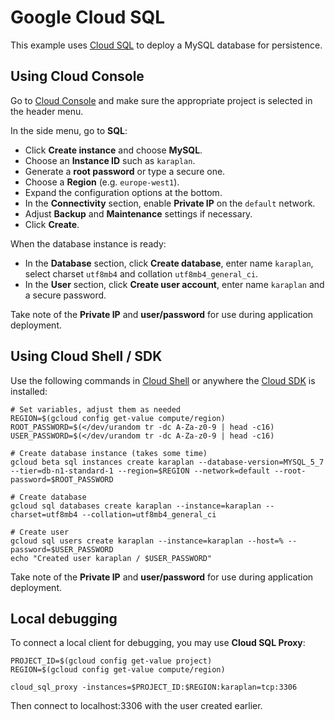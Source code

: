 # Google Cloud SQL

This example uses [Cloud SQL](https://cloud.google.com/sql/) to deploy a MySQL database for persistence.

## Using Cloud Console

Go to [Cloud Console](https://console.cloud.google.com) and make sure the appropriate project is selected in the header menu.

In the side menu, go to **SQL**:
* Click **Create instance** and choose **MySQL**.
* Choose an **Instance ID** such as `karaplan`.
* Generate a **root password** or type a secure one.
* Choose a **Region** (e.g. `europe-west1`).
* Expand the configuration options at the bottom.
* In the **Connectivity** section, enable **Private IP** on the `default` network.
* Adjust **Backup** and **Maintenance** settings if necessary.
* Click **Create**.

When the database instance is ready:
* In the **Database** section, click **Create database**, enter name `karaplan`, select charset `utf8mb4` and collation `utf8mb4_general_ci`.
* In the **User** section, click **Create user account**, enter name `karaplan` and a secure password.

Take note of the **Private IP** and **user/password** for use during application deployment.

## Using Cloud Shell / SDK

Use the following commands in [Cloud Shell](https://cloud.google.com/shell/) or anywhere the [Cloud SDK](https://cloud.google.com/sdk/) is installed:

    # Set variables, adjust them as needed
    REGION=$(gcloud config get-value compute/region)
    ROOT_PASSWORD=$(</dev/urandom tr -dc A-Za-z0-9 | head -c16)
    USER_PASSWORD=$(</dev/urandom tr -dc A-Za-z0-9 | head -c16)

    # Create database instance (takes some time)
    gcloud beta sql instances create karaplan --database-version=MYSQL_5_7 --tier=db-n1-standard-1 --region=$REGION --network=default --root-password=$ROOT_PASSWORD

    # Create database
    gcloud sql databases create karaplan --instance=karaplan --charset=utf8mb4 --collation=utf8mb4_general_ci

    # Create user
    gcloud sql users create karaplan --instance=karaplan --host=% --password=$USER_PASSWORD
    echo "Created user karaplan / $USER_PASSWORD"

Take note of the **Private IP** and **user/password** for use during application deployment.

## Local debugging

To connect a local client for debugging, you may use **Cloud SQL Proxy**:

    PROJECT_ID=$(gcloud config get-value project)
    REGION=$(gcloud config get-value compute/region)

    cloud_sql_proxy -instances=$PROJECT_ID:$REGION:karaplan=tcp:3306

Then connect to localhost:3306 with the user created earlier.
